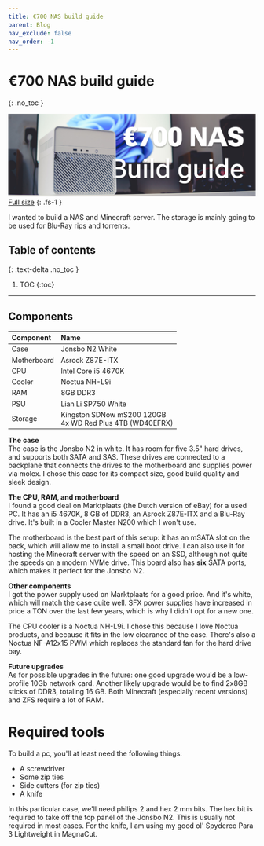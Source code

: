 ```yaml
---
title: €700 NAS build guide
parent: Blog
nav_exclude: false
nav_order: -1
---
```


# €700 NAS build guide
{: .no_toc }

![](header_1200px.jpg)
[Full size](header.jpg)
{: .fs-1 }

I wanted to build a NAS and Minecraft server. The storage is mainly going to be used for Blu-Ray rips and torrents.

## Table of contents
{: .text-delta .no_toc }

1. TOC
{:toc}

----

## Components

| Component   | Name                                                        |
| :---------- | :---------------------------------------------------------- |
| Case        | Jonsbo N2 White                                             |
| Motherboard | Asrock Z87E-ITX                                             |
| CPU         | Intel Core i5 4670K                                         |
| Cooler      | Noctua NH-L9i                                               |
| RAM         | 8GB DDR3                                                    |
| PSU         | Lian Li SP750 White                                         |
| Storage     | Kingston SDNow mS200 120GB<br>4x WD Red Plus 4TB (WD40EFRX) |

**The case**  
The case is the Jonsbo N2 in white. It has room for five 3.5" hard drives, and supports both SATA and SAS. These drives are connected to a backplane that connects the drives to the motherboard and supplies power via molex. I chose this case for its compact size, good build quality and sleek design.

**The CPU, RAM, and motherboard**  
I found a good deal on Marktplaats (the Dutch version of eBay) for a used PC. It has an i5 4670K, 8 GB of DDR3, an Asrock Z87E-ITX and a Blu-Ray drive. It's built in a Cooler Master N200 which I won't use.

The motherboard is the best part of this setup: it has an mSATA slot on the back, which will allow me to install a small boot drive. I can also use it for hosting the Minecraft server with the speed on an SSD, although not quite the speeds on a modern NVMe drive. This board also has **six** SATA ports, which makes it perfect for the Jonsbo N2.

**Other components**  
I got the power supply used on Marktplaats for a good price. And it's white, which will match the case quite well. SFX power supplies have increased in price a TON over the last few years, which is why I didn't opt for a new one.

The CPU cooler is a Noctua NH-L9i. I chose this because I love Noctua products, and because it fits in the low clearance of the case. There's also a Noctua NF-A12x15 PWM which replaces the standard fan for the hard drive bay.

**Future upgrades**  
As for possible upgrades in the future: one good upgrade would be a low-profile 10Gb network card. Another likely upgrade would be to find 2x8GB sticks of DDR3, totaling 16 GB. Both Minecraft (especially recent versions) and ZFS require a lot of RAM.

# Required tools

To build a pc, you'll at least need the following things:  
- A screwdriver
- Some zip ties
- Side cutters (for zip ties)
- A knife

In this particular case, we'll need philips 2 and hex 2 mm bits. The hex bit is required to take off the top panel of the Jonsbo N2. This is usually not required in most cases. For the knife, I am using my good ol' Spyderco Para 3 Lightweight in MagnaCut.